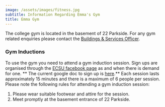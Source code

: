 ```yaml
---
image: /assets/images/fitness.jpg
subtitle: Information Regarding Emma's Gym
title: Emma Gym
---
```


The college gym is located in the basement of 22 Parkside. For any gym related enquiries please contact the [Buildings & Services Officer](/exec/building_services_officer).

### Gym Inductions

To use the gym you need to attend a gym induction session. Sign ups are organised through the [ECSU facebook page](https://www.facebook.com/groups/ECSU2011/) as and when there is demand for one. ** The current google doc to sign up is [here](https://docs.google.com/spreadsheet/ccc?key=0AjyM8sY0Y7rXdFl5ejJNNjhPUnFNdlNSSlMzQWlUbkE#gid=0).** Each session lasts approximately 15 minutes and there is a maximum of 6 people per session. Please note the following rules for attending a gym induction session:

1. Please wear suitable footwear and attire for the session.
1. Meet promptly at the basement entrance of 22 Parkside.